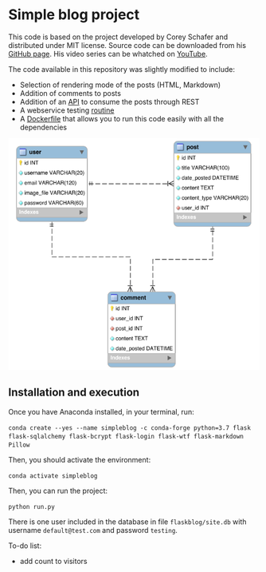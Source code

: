 # Simple blog project

This code is based on the project developed by Corey Schafer and distributed under MIT license.
Source code can be downloaded from his [GitHub page](https://github.com/CoreyMSchafer/code_snippets/tree/master/Python/Flask_Blog/08-Posts).
His video series can be whatched on [YouTube](https://www.youtube.com/playlist?list=PL-osiE80TeTs4UjLw5MM6OjgkjFeUxCYH).

The code available in this repository was slightly modified to include:
- Selection of rendering mode of the posts (HTML, Markdown)
- Addition of comments to posts
- Addition of an [API](./flaskblog/routesapi.py) to consume the posts through REST
- A webservice testing [routine](test/webservice_test.py)
- A [Dockerfile](./resources/Dockerfile) that allows you to run this code easily with all the dependencies

![Database model](./resources/db-model.svg)

## Installation and execution

Once you have Anaconda installed, in your terminal, run:

```conda create --yes --name simpleblog -c conda-forge python=3.7 flask flask-sqlalchemy flask-bcrypt flask-login flask-wtf flask-markdown Pillow```

Then, you should activate the environment:

```conda activate simpleblog```

Then, you can run the project:

```python run.py```

There is one user included in the database in file `flaskblog/site.db` with username `default@test.com` and password `testing`.

To-do list:
- add count to visitors
